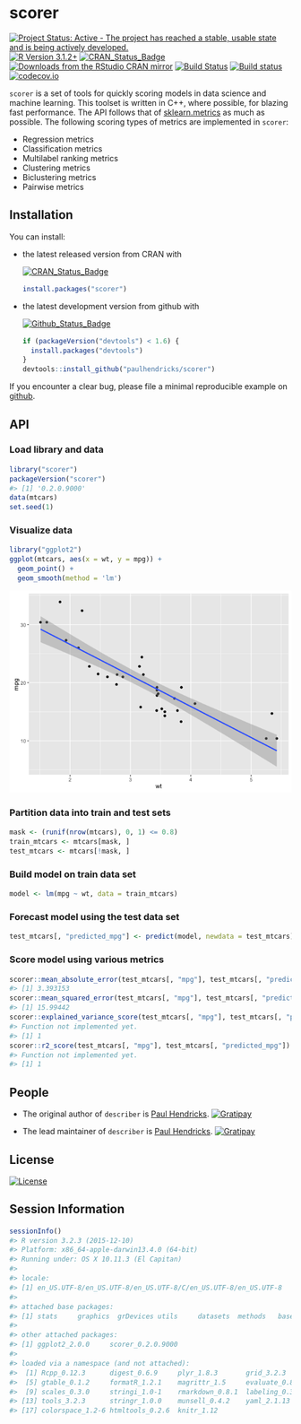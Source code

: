<!-- README.md is generated from README.Rmd. Please edit that file -->
scorer
======

[![Project Status: Active - The project has reached a stable, usable state and is being actively developed.](http://www.repostatus.org/badges/0.1.0/active.svg)](http://www.repostatus.org/#active) [![R Version 3.1.2+](https://img.shields.io/badge/R%20Version-3.1.2+-blue.svg)](https://img.shields.io/badge/R%20Version-3.1.2+-blue.svg) [![CRAN\_Status\_Badge](http://www.r-pkg.org/badges/version/scorer)](http://cran.r-project.org/package=scorer) [![Downloads from the RStudio CRAN mirror](http://cranlogs.r-pkg.org/badges/scorer)](http://cran.rstudio.com/package=scorer) [![Build Status](https://travis-ci.org/paulhendricks/scorer.png?branch=master)](https://travis-ci.org/paulhendricks/scorer) [![Build status](https://ci.appveyor.com/api/projects/status/vuumrc0607xa44q9/branch/master?svg=true)](https://ci.appveyor.com/project/paulhendricks/scorer/branch/master) [![codecov.io](http://codecov.io/github/paulhendricks/scorer/coverage.svg?branch=master)](http://codecov.io/github/paulhendricks/scorer?branch=master)

`scorer` is a set of tools for quickly scoring models in data science and machine learning. This toolset is written in C++, where possible, for blazing fast performance. The API follows that of [sklearn.metrics](http://scikit-learn.org/stable/modules/classes.html#module-sklearn.metrics) as much as possible. The following scoring types of metrics are implemented in `scorer`:

-   Regression metrics
-   Classification metrics
-   Multilabel ranking metrics
-   Clustering metrics
-   Biclustering metrics
-   Pairwise metrics

Installation
------------

You can install:

-   the latest released version from CRAN with

    [![CRAN\_Status\_Badge](http://www.r-pkg.org/badges/version/scorer)](http://cran.r-project.org/package=scorer)

    ``` r
    install.packages("scorer")
    ```

-   the latest development version from github with

    [![Github\_Status\_Badge](https://img.shields.io/badge/Github-0.2.0.9000-brightgreen.svg)](https://img.shields.io/badge/Github-0.2.0.9000-brightgreen.svg)

    ``` r
    if (packageVersion("devtools") < 1.6) {
      install.packages("devtools")
    }
    devtools::install_github("paulhendricks/scorer")
    ```

If you encounter a clear bug, please file a minimal reproducible example on [github](https://github.com/paulhendricks/scorer/issues).

API
---

### Load library and data

``` r
library("scorer")
packageVersion("scorer")
#> [1] '0.2.0.9000'
data(mtcars)
set.seed(1)
```

### Visualize data

``` r
library("ggplot2")
ggplot(mtcars, aes(x = wt, y = mpg)) + 
  geom_point() + 
  geom_smooth(method = 'lm')
```

![](inst/imgs/README-unnamed-chunk-3-1.png)

### Partition data into train and test sets

``` r
mask <- (runif(nrow(mtcars), 0, 1) <= 0.8)
train_mtcars <- mtcars[mask, ]
test_mtcars <- mtcars[!mask, ]
```

### Build model on train data set

``` r
model <- lm(mpg ~ wt, data = train_mtcars)
```

### Forecast model using the test data set

``` r
test_mtcars[, "predicted_mpg"] <- predict(model, newdata = test_mtcars)
```

### Score model using various metrics

``` r
scorer::mean_absolute_error(test_mtcars[, "mpg"], test_mtcars[, "predicted_mpg"])
#> [1] 3.393153
scorer::mean_squared_error(test_mtcars[, "mpg"], test_mtcars[, "predicted_mpg"])
#> [1] 15.99442
scorer::explained_variance_score(test_mtcars[, "mpg"], test_mtcars[, "predicted_mpg"])
#> Function not implemented yet.
#> [1] 1
scorer::r2_score(test_mtcars[, "mpg"], test_mtcars[, "predicted_mpg"])
#> Function not implemented yet.
#> [1] 1
```

People
------

-   The original author of `describer` is [Paul Hendricks](https://github.com/paulhendricks). [![Gratipay](https://img.shields.io/gratipay/JSFiddle.svg)](https://gratipay.com/~paulhendricks/)

-   The lead maintainer of `describer` is [Paul Hendricks](https://github.com/paulhendricks). [![Gratipay](https://img.shields.io/gratipay/JSFiddle.svg)](https://gratipay.com/~paulhendricks/)

License
-------

[![License](http://img.shields.io/:license-mit-blue.svg)](https://github.com/paulhendricks/scorer/blob/master/LICENSE)

Session Information
-------------------

``` r
sessionInfo()
#> R version 3.2.3 (2015-12-10)
#> Platform: x86_64-apple-darwin13.4.0 (64-bit)
#> Running under: OS X 10.11.3 (El Capitan)
#> 
#> locale:
#> [1] en_US.UTF-8/en_US.UTF-8/en_US.UTF-8/C/en_US.UTF-8/en_US.UTF-8
#> 
#> attached base packages:
#> [1] stats     graphics  grDevices utils     datasets  methods   base     
#> 
#> other attached packages:
#> [1] ggplot2_2.0.0     scorer_0.2.0.9000
#> 
#> loaded via a namespace (and not attached):
#>  [1] Rcpp_0.12.3      digest_0.6.9     plyr_1.8.3       grid_3.2.3      
#>  [5] gtable_0.1.2     formatR_1.2.1    magrittr_1.5     evaluate_0.8    
#>  [9] scales_0.3.0     stringi_1.0-1    rmarkdown_0.8.1  labeling_0.3    
#> [13] tools_3.2.3      stringr_1.0.0    munsell_0.4.2    yaml_2.1.13     
#> [17] colorspace_1.2-6 htmltools_0.2.6  knitr_1.12
```
